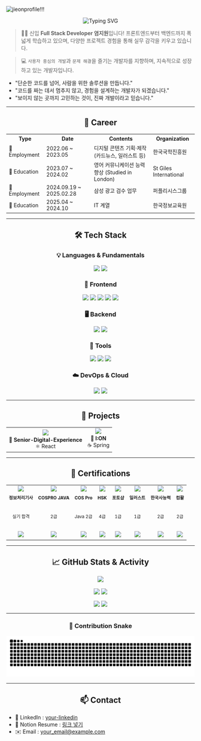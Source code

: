 <!-- 헤더 (멋진 상단 배너) -->

![jieonprofile!!!](https://github.com/user-attachments/assets/614ca2aa-66bc-4f8d-8946-d0594742542c)

<div align="center">
  <img src="https://readme-typing-svg.demolab.com?font=Noto+Sans+KR&weight=700&size=25&duration=3000&pause=1000&color=000000&center=true&vCenter=true&width=500&lines=Hi+!+I'm+Jiwon+Yeom;Let's+build+something+amazing+together!" alt="Typing SVG" />
</div>

>  👩‍💼 신입 **Full Stack Developer 염지원**입니다!
  프론트엔드부터 백엔드까지 폭넓게 학습하고 있으며, 다양한 프로젝트 경험을 통해 실무 감각을 키우고 있습니다.

>  💻 `사용자 중심의 개발`과 `문제 해결`을 즐기는 개발자를 지향하며, 지속적으로 성장하고 있는 개발자입니다. 

-  "단순한 코드를 넘어, 사람을 위한 솔루션을 만듭니다."
-  "코드를 짜는 데서 멈추지 않고, 경험을 설계하는 개발자가 되겠습니다."
-  "보이지 않는 곳까지 고민하는 것이, 진짜 개발이라고 믿습니다."
---

<h2 align="center">💼 Career</h2>

<table align="center">
  <tr>
    <th>Type</th>
    <th>Date</th>
    <th>Contents</th>
    <th>Organization</th>
  </tr>
  <tr>
    <td>📝 Employment</td>
    <td>2022.06 ~ 2023.05</td>
    <td>디지털 콘텐츠 기획·제작 (카드뉴스, 일러스트 등)</td>
    <td>한국국학진흥원</td>
  </tr>
  <tr>
    <td>📘 Education</td>
    <td>2023.07 ~ 2024.02</td>
    <td>영어 커뮤니케이션 능력 향상 (Studied in London)</td>
    <td>St Giles International</td>
  </tr>
  <tr>
    <td>📝 Employment</td>
    <td>2024.09.19 ~ 2025.02.28</td>
    <td>삼성 광고 검수 업무 </td>
    <td>퍼플리시스그룹</td>
  </tr>
    <tr>
    <td>📘 Education</td>
    <td>2025.04 ~ 2024.10</td>
    <td>IT 계열</td>
    <td>한국정보교육원</td>
  </tr>
</table>

---

<h2 align="center">🛠️ Tech Stack</h2>

<h3 align="center">💡 Languages & Fundamentals</h3>
<p align="center">
  <img src="https://img.shields.io/badge/Java-007396?style=for-the-badge&logo=java&logoColor=white"/>
  <img src="https://img.shields.io/badge/Python-3776AB?style=for-the-badge&logo=python&logoColor=white"/>
</p>

<h3 align="center">🎨 Frontend</h3>
<p align="center">
  <img src="https://img.shields.io/badge/HTML5-E34F26?style=for-the-badge&logo=html5&logoColor=white"/>
  <img src="https://img.shields.io/badge/CSS3-1572B6?style=for-the-badge&logo=css3&logoColor=white"/>
  <img src="https://img.shields.io/badge/JavaScript-F7DF1E?style=for-the-badge&logo=javascript&logoColor=black"/>
  <img src="https://img.shields.io/badge/jQuery-0769AD?style=for-the-badge&logo=jquery&logoColor=white"/>
  <img src="https://img.shields.io/badge/React-61DAFB?style=for-the-badge&logo=react&logoColor=black"/>
</p>

<h3 align="center">🖥 Backend</h3>
<p align="center">
  <img src="https://img.shields.io/badge/Spring-6DB33F?style=for-the-badge&logo=spring&logoColor=white"/>
  <img src="https://img.shields.io/badge/MySQL-4479A1?style=for-the-badge&logo=mysql&logoColor=white"/>
</p>

<h3 align="center">🧰 Tools</h3>
<p align="center">
  <img src="https://img.shields.io/badge/Git-F05032?style=for-the-badge&logo=git&logoColor=white"/>
  <img src="https://img.shields.io/badge/GitHub-181717?style=for-the-badge&logo=github&logoColor=white"/>
  <img src="https://img.shields.io/badge/VS_Code-007ACC?style=for-the-badge&logo=visualstudiocode&logoColor=white"/>
</p>

<h3 align="center">☁️ DevOps & Cloud</h3>
<p align="center">
  <img src="https://img.shields.io/badge/Docker-2496ED?style=for-the-badge&logo=docker&logoColor=white"/>
  <img src="https://img.shields.io/badge/Amazon_AWS-232F3E?style=for-the-badge&logo=amazonaws&logoColor=white"/>
</p>

---


<h2 align="center">🧩 Projects</h2>

<table align="center">
  <tr>
    <td align="center">
      <a href="https://github.com/park-jin-seong/Senior-Digital-Experience">
        <img src="https://github-readme-stats.vercel.app/api/pin/?username=park-jin-seong&repo=Senior-Digital-Experience" />
      </a>
      <br/>
      <strong>👴 Senior-Digital-Experience</strong><br/>
      ⚛️ React<br/>
    </td>
    <td align="center">
      <a href="https://github.com/jiwon1116/I-ON">
        <img src="https://github-readme-stats.vercel.app/api/pin/?username=jiwon1116&repo=I-ON" />
      </a>
      <br/>
      <strong>🚀 I:ON</strong><br/>
      ☕ Spring<br/>
    </td>
  </tr>
</table>



---


<h2 align="center">📜 Certifications</h2>

<table align="center">
  <tr>
    <td align="center">
      <img src="https://img.icons8.com/ios-filled/50/knowledge-sharing.png" width="40" /><br/>
      <sub><b>정보처리기사</b><br/><br/><p>실기 합격</p></sub><br/>
      <img src="https://github-profile-trophy.vercel.app/?username=jiwon1116&title=Hyper%20Committer&theme=flat&no-bg=true&no-frame=true" width="90"/>
    </td>
    <td align="center">
      <img src="https://img.icons8.com/ios-filled/50/knowledge-sharing.png" width="40" /><br/>
      <sub><b>COSPRO JAVA</b><br/><br/><p>2급</p></sub><br/>
      <img src="https://github-profile-trophy.vercel.app/?username=jiwon1116&title=Hyper%20Committer&theme=flat&no-bg=true&no-frame=true" width="90"/>
    </td>
     <td align="center">
      <img src="https://cdn.jsdelivr.net/gh/devicons/devicon/icons/java/java-original.svg" width="40" /><br/>
      <sub><b>COS Pro</b><br/><br/><p>Java 2급</p></sub><br/>
      <img src="https://github-profile-trophy.vercel.app/?username=jiwon1116&title=First%20Repository&theme=flat&no-bg=true&no-frame=true" width="90"/>
    </td>
    <td align="center">
      <img src="https://img.icons8.com/office/40/china.png" width="40" /><br/>
      <sub><b>HSK</b><br/><br/><p>4급</p></sub><br/>
      <img src="https://github-profile-trophy.vercel.app/?username=jiwon1116&title=Many%20Friends&theme=flat&no-bg=true&no-frame=true" width="90"/>
    </td>
    <td align="center">
      <img src="https://cdn.jsdelivr.net/gh/devicons/devicon/icons/photoshop/photoshop-plain.svg" width="40" /><br/>
      <sub><b>포토샵</b><br/><br/><p>1급</p></sub><br/>
      <img src="https://github-profile-trophy.vercel.app/?username=jiwon1116&title=First%20Repository&theme=flat&no-bg=true&no-frame=true" width="90"/>
    </td>
    <td align="center">
      <img src="https://cdn.jsdelivr.net/gh/devicons/devicon/icons/illustrator/illustrator-plain.svg" width="40" /><br/>
      <sub><b>일러스트</b><br/><br/><p>1급</p></sub><br/>
      <img src="https://github-profile-trophy.vercel.app/?username=jiwon1116&title=First%20Pull&theme=flat&no-bg=true&no-frame=true" width="90"/>
    </td>
    <td align="center">
      <img src="https://img.icons8.com/fluency/48/language-skill.png" width="40" /><br/>
      <sub><b>한국사능력</b><br/><br/><p>2급</p></sub><br/>
      <img src="https://github-profile-trophy.vercel.app/?username=jiwon1116&title=Middle%20Star&theme=flat&no-bg=true&no-frame=true" width="90"/>
    </td>
    <td align="center">
      <img src="https://img.icons8.com/color/48/ms-excel.png" width="40" /><br/>
      <sub><b>컴활</b><br/><br/><p>2급</p></sub><br/>
      <img src="https://github-profile-trophy.vercel.app/?username=jiwon1116&title=Unknown&theme=flat&no-bg=true&no-frame=true" width="90"/>
    </td>
   
  </tr>
</table>

---

<h2 align="center">📈 GitHub Stats & Activity</h2>

<p align="center">
  <img src="https://github-profile-summary-cards.vercel.app/api/cards/profile-details?username=jiwon1116&theme=default" />
</p>

<p align="center">
  <img src="https://github-profile-summary-cards.vercel.app/api/cards/repos-per-language?username=jiwon1116&theme=default" />
  <img src="https://github-profile-summary-cards.vercel.app/api/cards/most-commit-language?username=jiwon1116&theme=default" />
</p>

<p align="center">
  <img src="https://github-profile-summary-cards.vercel.app/api/cards/stats?username=jiwon1116&theme=default" />
  <img src="https://github-profile-summary-cards.vercel.app/api/cards/productive-time?username=jiwon1116&theme=default&utcOffset=9" />
</p>

---

<h3 align="center">🐍 Contribution Snake</h3>

<p align="center">
  <img src="https://github.com/jiwon1116/jiwon1116/blob/output/github-contribution-grid-snake.svg" />
</p>

---





<h2 align="center">📫 Contact</h2>

- 💼 LinkedIn : [your-linkedin](https://linkedin.com/in/yourprofile)
- 📝 Notion Resume : [링크 넣기](#)
- ✉️ Email : your_email@example.com




